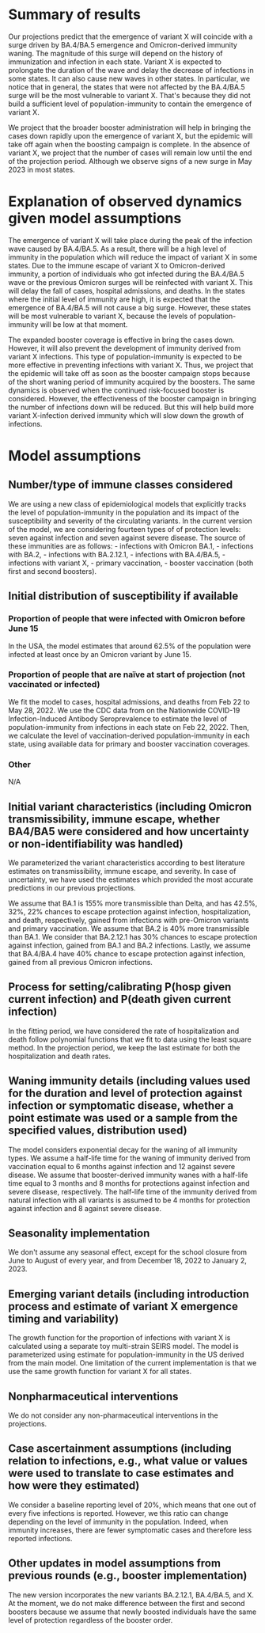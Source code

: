 # Summary of results
Our projections predict that the emergence of variant X will coincide with a surge driven by BA.4/BA.5 emergence and Omicron-derived immunity waning. The magnitude of this surge will depend on the history of immunization and infection in each state. Variant X is expected to prolongate the duration of the wave and delay the decrease of infections in some states. It can also cause new waves in other states. In particular, we notice that in general, the states that were not affected by the BA.4/BA.5 surge will be the most vulnerable to variant X. That's because they did not build a sufficient level of population-immunity to contain the emergence of variant X. 

We project that the broader booster administration will help in bringing the cases down rapidly upon the emergence of variant X, but the epidemic will take off again when the boosting campaign is complete. In the absence of variant X, we project that the number of cases will remain low until the end of the projection period. Although we observe signs of a new surge in May 2023 in most states.

# Explanation of observed dynamics given model assumptions
The emergence of variant X will take place during the peak of the infection wave caused by BA.4/BA.5. As a result, there will be a high level of immunity in the population which will reduce the impact of variant X in some states. Due to the immune escape of variant X to Omicron-derived immunity, a portion of individuals who got infected during the BA.4/BA.5 wave or the previous Omicron surges will be reinfected with variant X. This will delay the fall of cases, hospital admissions, and deaths. In the states where the initial level of immunity are high, it is expected that the emergence of BA.4/BA.5 will not cause a big surge. However, these states will be most vulnerable to variant X, because the levels of population-immunity will be low at that moment. 
 
The expanded booster coverage is effective in bring the cases down. However, it will also prevent the development of immunity derived from variant X infections. This type of population-immunity is expected to be more effective in preventing infections with variant X. Thus, we project that the epidemic will take off as soon as the booster campaign stops because of the short waning period of immunity acquired by the boosters. The same dynamics is observed when the continued risk-focused booster is considered. However, the effectiveness of the booster campaign in bringing the number of infections down will be reduced. But this will help build more variant X-infection derived immunity which will slow down the growth of infections.

# Model assumptions
## Number/type of immune classes considered
We are using a new class of epidemiological models that explicitly tracks the level of population-immunity in the population and its impact of the susceptibility and severity of the circulating variants. In the current version of the model, we are considering fourteen types of of protection levels: seven against infection and seven against severe disease. The source of these immunities are as follows:
	- infections with Omicron BA.1,
	- infections with BA.2,
	- infections with BA.2.12.1,
	- infections with BA.4/BA.5,
	- infections with variant X,
	- primary vaccination,
	- booster vaccination (both first and second boosters).

## Initial distribution of susceptibility if available
### Proportion of people that were infected with Omicron before June 15
In the USA, the model estimates that around 62.5% of the population were infected at least once by an Omicron variant by June 15.

### Proportion of people that are naïve at start of projection (not vaccinated or infected)
We fit the model to cases, hospital admissions, and deaths from Feb 22 to May 28, 2022. We use the CDC data from on the Nationwide COVID-19 Infection-Induced Antibody Seroprevalence to estimate the level of population-immunity from infections in each state on Feb 22, 2022. Then, we calculate the level of vaccination-derived population-immunity in each state, using available data for primary and booster vaccination coverages. 

### Other
N/A

## Initial variant characteristics (including Omicron transmissibility, immune escape, whether BA4/BA5 were considered and how uncertainty or non-identifiability was handled) 
We parameterized the variant characteristics according to best literature estimates on transmissibility, immune escape, and severity. In case of uncertainty, we have used the estimates which provided the most accurate predictions in our previous projections. 

We assume that BA.1 is 155% more transmissible than Delta, and has 42.5%, 32%, 22% chances to escape protection against infection, hospitalization, and death, respectively, gained from infections with pre-Omicron variants and primary vaccination. We assume that BA.2 is 40% more transmissible than BA.1. We consider that BA.2.12.1 has 30% chances to escape protection against infection, gained from BA.1 and BA.2 infections. Lastly, we assume that BA.4/BA.4 have 40% chance to escape protection against infection, gained from all previous Omicron infections.

## Process for setting/calibrating P(hosp given current infection) and P(death given current infection)
In the fitting period, we have considered the rate of hospitalization and death follow polynomial functions that we fit to data using the least square method. In the projection period, we keep the last estimate for both the hospitalization and death rates.

## Waning immunity details (including values used for the duration and level of protection against infection or symptomatic disease, whether a point estimate was used or a sample from the specified values, distribution used)
The model considers exponential decay for the waning of all immunity types. We assume a half-life time for the waning of immunity derived from vaccination equal to 6 months against infection and 12 against severe disease. We assume that booster-derived immunity wanes with a half-life time equal to 3 months and 8 months for protections against infection and severe disease, respectively. The half-life time of the immunity derived from natural infection with all variants is assumed to be 4 months for protection against infection and 8 against severe disease. 

## Seasonality implementation
We don't assume any seasonal effect, except for the school closure from June to August of every year, and from December 18, 2022 to January 2, 2023.

## Emerging variant details (including introduction process and estimate of variant X emergence timing and variability)
The growth function for the proportion of infections with variant X is calculated using a separate toy multi-strain SEIRS model. The model is parameterized using estimate for population-immunity in the US derived from the main model. One limitation of the current implementation is that we use the same growth function for variant X for all states.

## Nonpharmaceutical interventions 
We do not consider any non-pharmaceutical interventions in the projections.

## Case ascertainment assumptions (including relation to infections, e.g., what value or values were used to translate to case estimates and how were they estimated)
We consider a baseline reporting level of 20%, which means that one out of every five infections is reported. However, we this ratio can change depending on the level of immunity in the population. Indeed, when immunity increases, there are fewer symptomatic cases and therefore less reported infections.

## Other updates in model assumptions from previous rounds (e.g., booster implementation)
The new version incorporates the new variants BA.2.12.1, BA.4/BA.5, and X. At the moment, we do not make difference between the first and second boosters because we assume that newly boosted individuals have the same level of protection regardless of the booster order.
